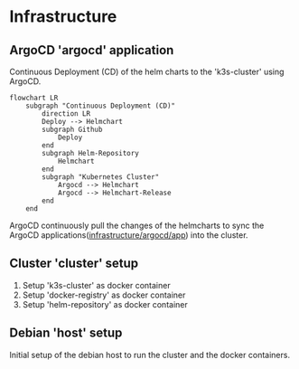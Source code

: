 # Infrastructure

## ArgoCD 'argocd' application

Continuous Deployment (CD) of the helm charts to the 'k3s-cluster' using ArgoCD.

```mermaid
flowchart LR
    subgraph "Continuous Deployment (CD)"
        direction LR
        Deploy --> Helmchart
        subgraph Github 
            Deploy
        end
        subgraph Helm-Repository
            Helmchart
        end
        subgraph "Kubernetes Cluster"
            Argocd --> Helmchart
            Argocd --> Helmchart-Release
        end
    end
```

ArgoCD continuously pull the changes of the helmcharts 
to sync the ArgoCD applications([infrastructure/argocd/app](./argocd/app)) into the cluster. 

## Cluster 'cluster' setup

1. Setup 'k3s-cluster' as docker container
2. Setup 'docker-registry' as docker container
3. Setup 'helm-repository' as docker container

## Debian 'host' setup

Initial setup of the debian host to run the cluster and the docker containers.